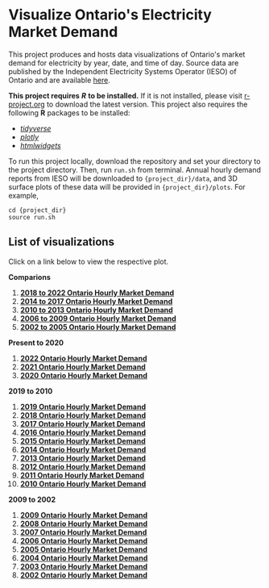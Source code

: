# Visualize Ontario's Electricity Market Demand

This project produces and hosts data visualizations of Ontario's market demand for electricity by year, date, and time of day. Source data are published by the Independent Electricity Systems Operator (IESO) of Ontario and are available [here](http://reports.ieso.ca/public/Demand/). 

**This project requires** ***R*** **to be installed.** If it is not installed, please visit [r-project.org](https://www.r-project.org/) to download the latest version. This project also requires the following **R** packages to be installed:

  * [*tidyverse*](https://www.tidyverse.org/)
  * [*plotly*](https://plotly.com/r/)
  * [*htmlwidgets*](https://www.htmlwidgets.org/)

To run this project locally, download the repository and set your directory to the project directory. Then, run `run.sh` from terminal. Annual hourly demand reports from IESO will be downloaded to `{project_dir}/data`, and 3D surface plots of these data will be provided in `{project_dir}/plots`. For example,

```{sh}
cd {project_dir}
source run.sh
```

## List of visualizations

Click on a link below to view the respective plot.

**Comparions**

1. [**2018 to 2022 Ontario Hourly Market Demand**](https://nathankchan.github.io/ontario-electricity-demand-viz/)
2. [**2014 to 2017 Ontario Hourly Market Demand**](https://nathankchan.github.io/ontario-electricity-demand-viz/)
3. [**2010 to 2013 Ontario Hourly Market Demand**](https://nathankchan.github.io/ontario-electricity-demand-viz/)
4. [**2006 to 2009 Ontario Hourly Market Demand**](https://nathankchan.github.io/ontario-electricity-demand-viz/)
5. [**2002 to 2005 Ontario Hourly Market Demand**](https://nathankchan.github.io/ontario-electricity-demand-viz/)

**Present to 2020**

1. [**2022 Ontario Hourly Market Demand**](https://nathankchan.github.io/ontario-electricity-demand-viz/)
2. [**2021 Ontario Hourly Market Demand**](https://nathankchan.github.io/ontario-electricity-demand-viz/)
3. [**2020 Ontario Hourly Market Demand**](https://nathankchan.github.io/ontario-electricity-demand-viz/)

**2019 to 2010**

1. [**2019 Ontario Hourly Market Demand**](https://nathankchan.github.io/ontario-electricity-demand-viz/)
2. [**2018 Ontario Hourly Market Demand**](https://nathankchan.github.io/ontario-electricity-demand-viz/)
3. [**2017 Ontario Hourly Market Demand**](https://nathankchan.github.io/ontario-electricity-demand-viz/)
4. [**2016 Ontario Hourly Market Demand**](https://nathankchan.github.io/ontario-electricity-demand-viz/)
5. [**2015 Ontario Hourly Market Demand**](https://nathankchan.github.io/ontario-electricity-demand-viz/)
6. [**2014 Ontario Hourly Market Demand**](https://nathankchan.github.io/ontario-electricity-demand-viz/)
7. [**2013 Ontario Hourly Market Demand**](https://nathankchan.github.io/ontario-electricity-demand-viz/)
8. [**2012 Ontario Hourly Market Demand**](https://nathankchan.github.io/ontario-electricity-demand-viz/)
9. [**2011 Ontario Hourly Market Demand**](https://nathankchan.github.io/ontario-electricity-demand-viz/)
10. [**2010 Ontario Hourly Market Demand**](https://nathankchan.github.io/ontario-electricity-demand-viz/)

**2009 to 2002**

1. [**2009 Ontario Hourly Market Demand**](https://nathankchan.github.io/ontario-electricity-demand-viz/)
2. [**2008 Ontario Hourly Market Demand**](https://nathankchan.github.io/ontario-electricity-demand-viz/)
3. [**2007 Ontario Hourly Market Demand**](https://nathankchan.github.io/ontario-electricity-demand-viz/)
4. [**2006 Ontario Hourly Market Demand**](https://nathankchan.github.io/ontario-electricity-demand-viz/)
5. [**2005 Ontario Hourly Market Demand**](https://nathankchan.github.io/ontario-electricity-demand-viz/)
6. [**2004 Ontario Hourly Market Demand**](https://nathankchan.github.io/ontario-electricity-demand-viz/)
7. [**2003 Ontario Hourly Market Demand**](https://nathankchan.github.io/ontario-electricity-demand-viz/)
8. [**2002 Ontario Hourly Market Demand**](https://nathankchan.github.io/ontario-electricity-demand-viz/)
